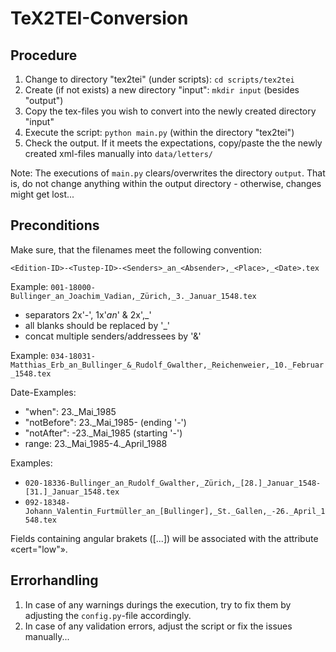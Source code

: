 # TeX2TEI-Conversion

## Procedure

1. Change to directory "tex2tei" (under scripts): `cd scripts/tex2tei`
2. Create (if not exists) a new directory "input": `mkdir input` (besides "output")
3. Copy the tex-files you wish to convert into the newly created directory "input"
4. Execute the script: `python main.py` (within the directory "tex2tei")
5. Check the output. If it meets the expectations, copy/paste the the newly created xml-files manually into `data/letters/`

Note: The executions of `main.py` clears/overwrites the directory `output`.
That is, do not change anything within the output directory - otherwise, changes might get lost...

## Preconditions

Make sure, that the filenames meet the following convention:

`<Edition-ID>-<Tustep-ID>-<Senders>_an_<Absender>,_<Place>,_<Date>.tex`

Example: `001-18000-Bullinger_an_Joachim_Vadian,_Zürich,_3._Januar_1548.tex`

- separators 2x'-', 1x'_an_' & 2x',_'
- all blanks should be replaced by '_'
- concat multiple senders/addressees by '&'

Example: `034-18031-Matthias_Erb_an_Bullinger_&_Rudolf_Gwalther,_Reichenweier,_10._Februar_1548.tex`

Date-Examples:

- "when": 23._Mai_1985
- "notBefore": 23._Mai_1985- (ending '-')
- "notAfter": -23._Mai_1985 (starting '-')
- range: 23._Mai_1985-4._April_1988

Examples:
- `020-18336-Bullinger_an_Rudolf_Gwalther,_Zürich,_[28.]_Januar_1548-[31.]_Januar_1548.tex`
- `092-18348-Johann_Valentin_Furtmüller_an_[Bullinger],_St._Gallen,_-26._April_1548.tex`

Fields containing angular brakets ([...]) will be associated with the attribute «cert="low"».

## Errorhandling

1. In case of any warnings durings the execution, try to fix them by adjusting the `config.py`-file accordingly.
2. In case of any validation errors, adjust the script or fix the issues manually...